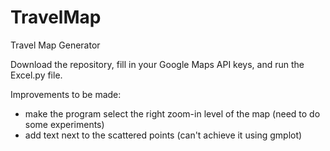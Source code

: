 # TravelMap
Travel Map Generator

Download the repository, fill in your Google Maps API keys, and run the Excel.py file.

Improvements to be made:
- make the program select the right zoom-in level of the map (need to do some experiments)
- add text next to the scattered points (can't achieve it using gmplot)
